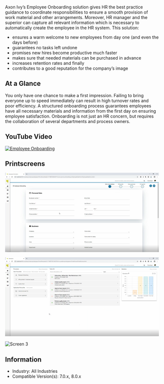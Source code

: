 Axon Ivy’s Employee Onboarding solution gives HR the best practice guidance to coordinate responsibilities to ensure a smooth provision of work material and other arrangements. Moreover, HR manager and the superior can capture all relevant information which is necessary to automatically create the employee in the HR system. This solution:

- ensures a warm welcome to new employees from day one (and even the days before)
- guarantees no tasks left undone
- promises new hires become productive much faster
- makes sure that needed materials can be purchased in advance
- increases retention rates and finally
- contributes to a good reputation for the company’s image

## At a Glance
You only have one chance to make a first impression. Failing to bring everyone up to speed immediately can result in high turnover rates and poor efficiency. A structured onboarding process guarantees employees have all necessary materials and information from the first day on ensuring employee satisfaction. Onboarding is not just an HR concern, but requires the collaboration of several departments and process owners.

## YouTube Video
[![Employee Onboarding](https://img.youtube.com/vi/1WpfmeKhJyY/0.jpg)](https://www.youtube.com/watch?v=1WpfmeKhJyY)

## Printscreens

![Screen 1](screen1.png "Screen 1")

![Screen 2](screen2.png "Screen 2")

![Screen 3](screen3.png "Screen 3")

## Information
-   Industry: All Industries
-   Compatible Version(s):  7.0.x, 8.0.x
